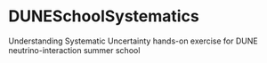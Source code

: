 # DUNESchoolSystematics
Understanding Systematic Uncertainty hands-on exercise for DUNE neutrino-interaction summer school
